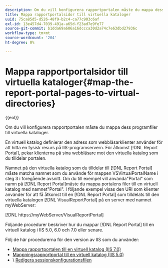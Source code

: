 ```yaml
---
description: Om du vill konfigurera rapportportalen måste du mappa dess programfiler till virtuella kataloger.
title: Mappa rapportportalsidor till virtuella kataloger
uuid: 75ca85d5-d526-48f9-b2c4-ca77c903c6af
exl-id: 13e457d4-7039-491a-a65d-f23ad7e9fe77
source-git-commit: b1dda69a606a16dccca30d2a74c7e63dbd27936c
workflow-type: tm+mt
source-wordcount: '204'
ht-degree: 0%

---
```


# Mappa rapportportalsidor till virtuella kataloger{#map-the-report-portal-pages-to-virtual-directories}

{{eol}}

Om du vill konfigurera rapportportalen måste du mappa dess programfiler till virtuella kataloger.

En virtuell katalog definierar den adress som webbläsarklienter använder för att hitta en fysisk resurs på IIS-programservern. För åtkomst [!DNL Report Portal], pekar klienterna på sina webbläsare mot den virtuella katalog som du tilldelar portalen.

Namnet på den virtuella katalog som du tilldelar till [!DNL Report Portal] måste matcha namnet som du använde för mappen VSVirtualPortalName i steg 3 i föregående avsnitt. Om du till exempel vill använda&quot;Portal&quot; som namn på [!DNL Report Portal]måste du mappa portalens filer till en virtuell katalog med namnet&quot;Portal&quot;. I följande exempel visas den URI som klienter använder för att få åtkomst till en [!DNL Report Portal] som tilldelats till den virtuella katalogen [!DNL VisualReportPortal] på en server med namnet myWebServer:

[!DNL https://myWebServer/VisualReportPortal]

Följande procedurer beskriver hur du mappar [!DNL Report Portal] till en virtuell katalog i IIS 5.0, 6.0 och 7.0 eller senare.

Följ de här procedurerna för den version av IIS som du använder:

* [Mappa rapportportalen till en virtuell katalog (IIS 7.0)](../../../../home/c-rpt-oview/c-install-rpt-port/c-virtual-dir/c-map-rpt-port-vdir-7.md#concept-9fc9595bb83147238965be4832df0a08)
* [Mappningsrapportportal till en virtuell katalog (IIS 5.0)](../../../../home/c-rpt-oview/c-install-rpt-port/c-virtual-dir/c-map-rpt-port-vdir-5.md#concept-402cb33c50d640e480098517140ffc74)
* \ [Redigera sessionskonfigurationsfilen](../../../../home/c-rpt-oview/c-install-rpt-port/t-edit-sess-config-file.md#task-cf11c3a780bd4936afd3f64a6b30afc7)
